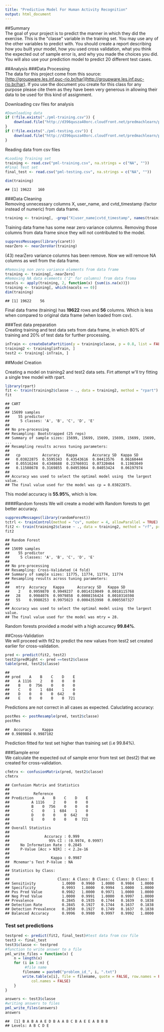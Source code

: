 ```yaml
---
title: "Predictive Model For Human Activity Recognition"
output: html_document
---
```


##Summary    
The goal of your project is to predict the manner in which they did the exercise. This is the "classe" variable in the training set. You may use any of the other variables to predict with. You should create a report describing how you built your model, how you used cross validation, what you think the expected out of sample error is, and why you made the choices you did. You will also use your prediction model to predict 20 different test cases.



##Analysis
###Data Processing  
The data for this project come from this source: [http://groupware.les.inf.puc-rio.br/har](http://groupware.les.inf.puc-rio.br/har). If you use the document you create for this class for any purpose please cite them as they have been very generous in allowing their data to be used for this kind of assignment. 

Downloading csv files for analysis   

```r
#Downloading data
if (!file.exists("./pml-training.csv")) {
    download.file("http://d396qusza40orc.cloudfront.net/predmachlearn/pml-training.csv", destfile = "./pml-training.csv")
}
if (!file.exists("./pml-testing.csv")) {
    download.file("http://d396qusza40orc.cloudfront.net/predmachlearn/pml-testing.csv", destfile = "./pml-testing.csv")
}
```
Reading data from csv files  

```r
#Loading Training set
training <- read.csv("pml-training.csv", na.strings = c("NA", ""))
#Final Test set
final_test <- read.csv("pml-testing.csv", na.strings = c("NA", ""))
```


```r
dim(training)
```

```
## [1] 19622   160
```
###Data Cleaning  
Removing unnecessary columns X, user_name, and cvtd_timestamp (factor instead of numeric) from data frame.  

```r
training <- training[, -grep("X|user_name|cvtd_timestamp", names(training))]
```

Training data frame has some near zero variance columns. Removing those columns from data frame since they will not contributed to the model.  


```r
suppressMessages(library(caret))
nearZero <- nearZeroVar(training)
```
(43) nearZero variance columns has been remove. Now we will remove NA columns as well from the data frame.  

```r
#Removing non zero variance elements from data frame
training <- training[,-nearZero]
#Removing NA data elements ('2' for columns) from data froma
nacols <- apply(training, 2, function(x) {sum(is.na(x))})
training <- training[, which(nacols == 0)]
dim(training)
```

```
## [1] 19622    56
```
Final data frame (training) has **19622**  rows and **56** columns. Which is less when compared to original data frame (when loaded from csv).  

###Test data preparation  
Creating training and test data sets from data frame, in which 80% of training and 20% of test data for further processing.  


```r
inTrain <- createDataPartition(y = training$classe, p = 0.8, list = FALSE)
training2 <- training[inTrain, ] 
test2 <- training[-inTrain, ]
```

##Model Creation

Creating a model on training2 and test2 data sets. Firt attempt w'll try fitting a single tree model with rpart.  

```r
library(rpart)
fit <- train(training2$classe ~ ., data = training2, method = "rpart")
fit
```

```
## CART 
## 
## 15699 samples
##    55 predictor
##     5 classes: 'A', 'B', 'C', 'D', 'E' 
## 
## No pre-processing
## Resampling: Bootstrapped (25 reps) 
## Summary of sample sizes: 15699, 15699, 15699, 15699, 15699, 15699, ... 
## Resampling results across tuning parameters:
## 
##   cp          Accuracy   Kappa       Accuracy SD  Kappa SD  
##   0.03822875  0.5595343  0.43543616  0.04413576   0.06160444
##   0.05516244  0.4348688  0.23766931  0.07320464   0.11983049
##   0.11508678  0.3169855  0.04953064  0.04053424   0.06197974
## 
## Accuracy was used to select the optimal model using  the largest value.
## The final value used for the model was cp = 0.03822875.
```
This model accuracy is **55.95%**, which is low.  

####Random forests
We will create a model with Random forests to get better accuracy.  


```r
suppressMessages(library(randomForest))
tctrl <- trainControl(method = "cv", number = 4, allowParallel = TRUE)
fit2 <- train(training2$classe ~ ., data = training2, method = "rf", prof = TRUE, trControl = tctrl)
fit2
```

```
## Random Forest 
## 
## 15699 samples
##    55 predictor
##     5 classes: 'A', 'B', 'C', 'D', 'E' 
## 
## No pre-processing
## Resampling: Cross-Validated (4 fold) 
## Summary of sample sizes: 11775, 11774, 11774, 11774 
## Resampling results across tuning parameters:
## 
##   mtry  Accuracy   Kappa      Accuracy SD   Kappa SD    
##    2    0.9959870  0.9949237  0.0014319049  0.0018115768
##   28    0.9984076  0.9979858  0.0008156424  0.0010316598
##   55    0.9980253  0.9975023  0.0004353998  0.0005507327
## 
## Accuracy was used to select the optimal model using  the largest value.
## The final value used for the model was mtry = 28.
```
Random forests provided a model with a high accurecy **99.84%**.

##Cross-Validation  
We will proceed with fit2 to predict the new values from test2 set created earlier for cross-validation.  

```r
pred <- predict(fit2, test2)
test2$predRight <- pred ==test2$classe
table(pred, test2$classe)
```

```
##     
## pred    A    B    C    D    E
##    A 1116    2    0    0    0
##    B    0  756    0    0    0
##    C    0    1  684    1    0
##    D    0    0    0  642    0
##    E    0    0    0    0  721
```
Predictions are not correct in all cases as expected. Caluclating accuracy:  

```r
postRes <- postResample(pred, test2$classe)
postRes
```

```
##  Accuracy     Kappa 
## 0.9989804 0.9987102
```
Prediction fitted for test set higher than training set (i.e 99.84%).  

###Sample error  
We calculate the expected out of sample error from test set (test2) that we created for cross-validation.  


```r
cfmtrx <- confusionMatrix(pred, test2$classe)
cfmtrx
```

```
## Confusion Matrix and Statistics
## 
##           Reference
## Prediction    A    B    C    D    E
##          A 1116    2    0    0    0
##          B    0  756    0    0    0
##          C    0    1  684    1    0
##          D    0    0    0  642    0
##          E    0    0    0    0  721
## 
## Overall Statistics
##                                           
##                Accuracy : 0.999           
##                  95% CI : (0.9974, 0.9997)
##     No Information Rate : 0.2845          
##     P-Value [Acc > NIR] : < 2.2e-16       
##                                           
##                   Kappa : 0.9987          
##  Mcnemar's Test P-Value : NA              
## 
## Statistics by Class:
## 
##                      Class: A Class: B Class: C Class: D Class: E
## Sensitivity            1.0000   0.9960   1.0000   0.9984   1.0000
## Specificity            0.9993   1.0000   0.9994   1.0000   1.0000
## Pos Pred Value         0.9982   1.0000   0.9971   1.0000   1.0000
## Neg Pred Value         1.0000   0.9991   1.0000   0.9997   1.0000
## Prevalence             0.2845   0.1935   0.1744   0.1639   0.1838
## Detection Rate         0.2845   0.1927   0.1744   0.1637   0.1838
## Detection Prevalence   0.2850   0.1927   0.1749   0.1637   0.1838
## Balanced Accuracy      0.9996   0.9980   0.9997   0.9992   1.0000
```

### Test set predictions


```r
testpred <- predict(fit2, final_test)#test data from csv file
test3 <- final_test
test3$classe <- testpred
#function to write answer to a file
pml_write_files = function(x) {
    n = length(x)
    for (i in 1:n) {
         #file name
        filename = paste0("problem_id_", i, ".txt")
        write.table(x[i], file = filename, quote = FALSE, row.names = FALSE, 
            col.names = FALSE)
    }
}

answers <- test3$classe
#writing answers to files
pml_write_files(answers)
answers
```

```
##  [1] B A B A A E D B A A B C B A E E A B B B
## Levels: A B C D E
```


